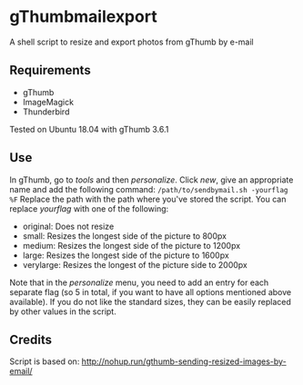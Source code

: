 # gThumbmailexport
A shell script to resize and export photos from gThumb by e-mail

## Requirements
* gThumb
* ImageMagick
* Thunderbird

Tested on Ubuntu 18.04 with gThumb 3.6.1

## Use
In gThumb, go to _tools_ and then _personalize_. Click _new_, give an appropriate name and add the following command:
`/path/to/sendbymail.sh -yourflag %F`
Replace the path with the path where you've stored the script. You can replace _yourflag_ with one of the following:
* original: Does not resize
* small: Resizes the longest side of the picture to 800px
* medium: Resizes the longest side of the picture to 1200px
* large: Resizes the longest side of the picture to 1600px
* verylarge: Resizes the longest of the picture side to 2000px

Note that in the _personalize_ menu, you need to add an entry for each separate flag (so 5 in total, if you want to have all options mentioned above available). If you do not like the standard sizes, they can be easily replaced by other values in the script.


## Credits
Script is based on: http://nohup.run/gthumb-sending-resized-images-by-email/
